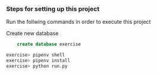 ### Steps for setting up this project

Run the follwing commands in order to execute this project

Create new database

```sql
	create database exercise
```

```bash
exercise> pipenv shell
exercise> pipenv install
exercise> python run.py
```
